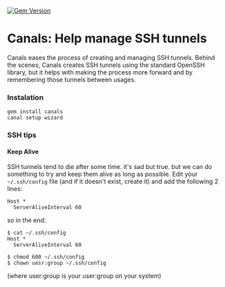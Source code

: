 [![Gem Version](https://badge.fury.io/rb/canals.svg)](https://badge.fury.io/rb/canals)

# Canals: Help manage SSH tunnels

Canals eases the process of creating and managing SSH tunnels.
Behind the scenes, Canals creates SSH tunnels using the standard OpenSSH library, but it helps with making the process more forward and by remembering those tunnels between usages.

### Instalation

```
gem install canals
canal setup wizard
```

### SSH tips
#### Keep Alive
SSH tunnels tend to die after some time. it's sad but true.
but we can do something to try and keep them alive as long as possible.
Edit your `~/.ssh/config` file (and if it doesn't exist, create it)
and add the following 2 lines:
```
Host *
  ServerAliveInterval 60
```
so in the end:
```
$ cat ~/.ssh/config
Host *
  ServerAliveInterval 60

$ chmod 600 ~/.ssh/config
$ chown uesr:group ~/.ssh/config
```
(where user:group is your user:group on your system)
